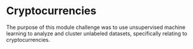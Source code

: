 # Cryptocurrencies
The purpose of this module challenge was to use unsupervised machine learning to analyze and cluster unlabeled datasets, specifically relating to cryptocurrencies.
